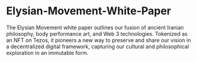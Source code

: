 # Elysian-Movement-White-Paper
The Elysian Movement white paper outlines our fusion of ancient Iranian philosophy, body performance art, and Web 3 technologies. Tokenized as an NFT on Tezos, it pioneers a new way to preserve and share our vision in a decentralized digital framework, capturing our cultural and philosophical exploration in an immutable form.
